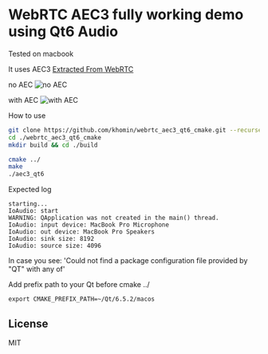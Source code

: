# WebRTC AEC3 fully working demo using Qt6 Audio
Tested on macbook

It uses AEC3 [Extracted From WebRTC](https://github.com/ewan-xu/AEC3)

no AEC
![no AEC](https://github.com/khomin/webrtc_aec3_qt6_cmake/blob/main/demo/wave1.png)

with AEC
![with AEC](https://github.com/khomin/webrtc_aec3_qt6_cmake/blob/main/demo/wave2.png)

How to use
```bash
git clone https://github.com/khomin/webrtc_aec3_qt6_cmake.git --recurse-submodules
cd ./webrtc_aec3_qt6_cmake
mkdir build && cd ./build

cmake ../
make
./aec3_qt6
```

Expected log
```
starting...
IoAudio: start
WARNING: QApplication was not created in the main() thread.
IoAudio: input device: MacBook Pro Microphone
IoAudio: out device: MacBook Pro Speakers
IoAudio: sink size: 8192
IoAudio: source size: 4096
```

In case you see:
 'Could not find a package configuration file provided by "QT" with any of'

Add prefix path to your Qt before cmake ../
```
export CMAKE_PREFIX_PATH=~/Qt/6.5.2/macos
```

## License
MIT
